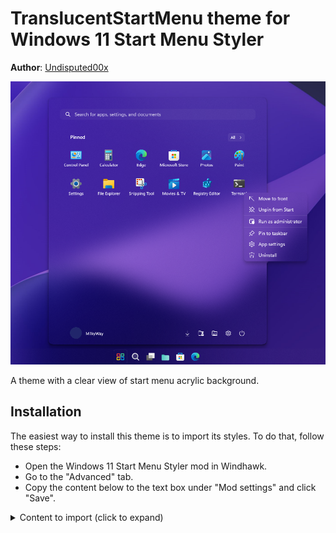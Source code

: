 # TranslucentStartMenu theme for Windows 11 Start Menu Styler

**Author**: [Undisputed00x](https://github.com/Undisputed00x)

![Screenshot](screenshot.png)

A theme with a clear view of start menu acrylic background.

## Installation

The easiest way to install this theme is to import its styles. To do that,
follow these steps:

* Open the Windows 11 Start Menu Styler mod in Windhawk.
* Go to the "Advanced" tab.
* Copy the content below to the text box under "Mod settings" and click "Save".

<details>
<summary>Content to import (click to expand)</summary>

```json
{
  "controlStyles[0].target": "Border#AcrylicBorder",
  "controlStyles[0].styles[0]": "CornerRadius=15",
  "controlStyles[0].styles[1]": "Background:=<AcrylicBrush TintColor=\"Transparent\" TintLuminosityOpacity=\"0\" TintOpacity=\"0\" Opacity=\"1\"/>",
  "controlStyles[0].styles[2]": "BorderThickness=0,0,0,0",
  "controlStyles[1].target": "Border#AcrylicOverlay",
  "controlStyles[1].styles[0]": "Visibility=Collapsed",
  "controlStyles[2].target": "Border#BorderElement",
  "controlStyles[2].styles[0]": "CornerRadius=10",
  "controlStyles[2].styles[1]": "BorderThickness=0,0,0,0",
  "controlStyles[2].styles[2]": "Background:=<AcrylicBrush TintLuminosityOpacity=\"0.03\" TintOpacity=\"0\" Opacity=\"1\"/>",
  "controlStyles[3].target": "Grid#ShowMoreSuggestions",
  "controlStyles[3].styles[0]": "Visibility=Collapsed",
  "controlStyles[4].target": "Grid#SuggestionsParentContainer",
  "controlStyles[4].styles[0]": "Visibility=Collapsed",
  "controlStyles[5].target": "Grid#TopLevelSuggestionsListHeader",
  "controlStyles[5].styles[0]": "Visibility=Collapsed",
  "controlStyles[6].target": "StartMenu.PinnedList",
  "controlStyles[6].styles[0]": "Height=504",
  "controlStyles[7].target": "MenuFlyoutPresenter",
  "controlStyles[7].styles[0]": "Background:=<AcrylicBrush TintColor=\"Transparent\" TintLuminosityOpacity=\"0\" TintOpacity=\"0\" Opacity=\"1\"/>",
  "controlStyles[7].styles[1]": "BorderThickness=0,0,0,0"
}
```
</details>
